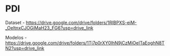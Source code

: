 # PDI







Dataset -  https://drive.google.com/drive/folders/1RIBPXS-eiM-_OeltnxCJOGiMaH23_FG6?usp=drive_link

Modelos -  https://drive.google.com/drive/folders/1Tj7p0rXY0lhN9jCzMiOeITaEoghN8TN2?usp=drive_link
